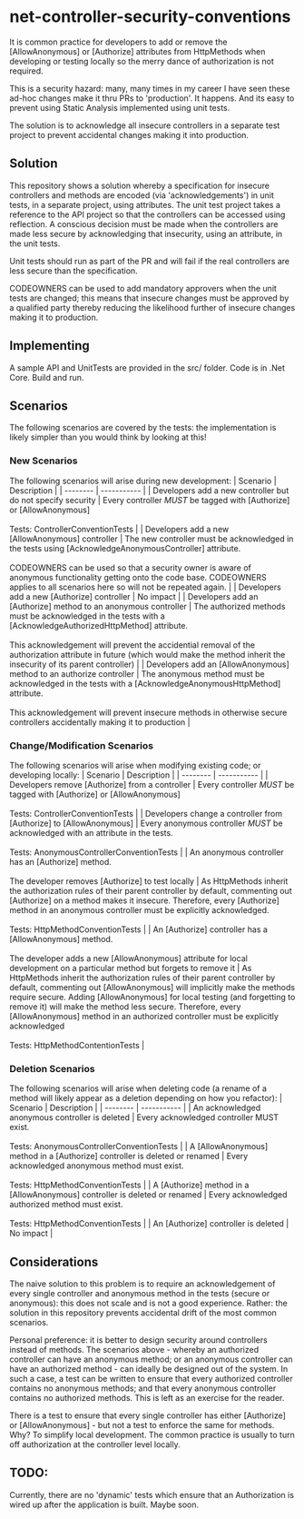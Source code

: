 # net-controller-security-conventions
It is common practice for developers to add or remove the [AllowAnonymous] or [Authorize] attributes from HttpMethods when developing or testing locally so the merry dance of authorization is not required. 

This is a security hazard: many, many times in my career I have seen these ad-hoc changes make it thru PRs to 'production'. It happens. And its easy to prevent using Static Analysis implemented using unit tests.

The solution is to acknowledge all insecure controllers in a separate test project to prevent accidental changes making it into production. 

## Solution
This repository shows a solution whereby a specification for insecure controllers and methods are encoded (via 'acknowledgements') in unit tests, in a separate project, using attributes. The unit test project takes a reference to the API project so that the controllers can be accessed using reflection. A conscious decision must be made when the controllers are made less secure by acknowledging that insecurity, using an attribute, in the unit tests. 

Unit tests should run as part of the PR and will fail if the real controllers are less secure than the specification. 

CODEOWNERS can be used to add mandatory approvers when the unit tests are changed; this means that insecure changes must be approved by a qualified party thereby reducing the likelihood further of insecure changes making it to production. 

## Implementing
A sample API and UnitTests are provided in the src/ folder. Code is in .Net Core. Build and run. 

## Scenarios
The following scenarios are covered by the tests: the implementation is likely simpler than you would think by looking at this!

### New Scenarios
The following scenarios will arise during new development:
| Scenario | Description | 
| -------- | ----------- |
| Developers add a new controller but do not specify security | Every controller *MUST* be tagged with [Authorize] or [AllowAnonymous]<br><br>Tests: ControllerConventionTests |
| Developers add a new [AllowAnonymous] controller | The new controller must be acknowledged in the tests using [AcknowledgeAnonymousController] attribute. <br><br>CODEOWNERS can be used so that a security owner is aware of anonymous functionality getting onto the code base. CODEOWNERS applies to all scenarios here so will not be repeated again. |
| Developers add a new [Authorize] controller | No impact | 
| Developers add an [Authorize] method to an anonymous controller | The authorized methods must be acknowledged in the tests with a [AcknowledgeAuthorizedHttpMethod] attribute. <br><br>This acknowledgement will prevent the accidential removal of the authorization attribute in future (which would make the method inherit the insecurity of its parent controller) |
| Developers add an [AllowAnonymous] method to an authorize controller | The anonymous method must be acknowledged in the tests with a [AcknowledgeAnonymousHttpMethod] attribute. <br><br>This acknowledgement will prevent insecure methods in otherwise secure controllers accidentally making it to production |

### Change/Modification Scenarios
The following scenarios will arise when modifying existing code; or developing locally:
| Scenario | Description | 
| -------- | ----------- |
| Developers remove [Authorize] from a controller | Every controller *MUST* be tagged with [Authorize] or [AllowAnonymous]<br><br>Tests: ControllerConventionTests |
| Developers change a controller from [Authorize] to [AllowAnonymous] | Every anonymous controller *MUST* be acknowledged with an attribute in the tests. <br><br>Tests: AnonymousControllerConventionTests |
| An anonymous controller has an [Authorize] method. <br><br>The developer removes [Authorize] to test locally | As HttpMethods inherit the authorization rules of their parent controller by default, commenting out [Authorize] on a method makes it insecure. Therefore, every [Authorize] method in an anonymous controller must be explicitly acknowledged. <br><br>Tests: HttpMethodConventionTests |
| An [Authorize] controller has a [AllowAnonymous] method. <br><br>The developer adds a new [AllowAnonymous] attribute for local development on a particular method but forgets to remove it | As HttpMethods inherit the authorization rules of their parent controller by default, commenting out [AllowAnonymous] will implicitly make the methods require secure. Adding [AllowAnonymous] for local testing (and forgetting to remove it) will make the method less secure. Therefore, every [AllowAnonymous] method in an authorized controller must be explicitly acknowledged <br><br>Tests: HttpMethodContentionTests |

### Deletion Scenarios
The following scenarios will arise when deleting code (a rename of a method will likely appear as a deletion depending on how you refactor):
| Scenario | Description | 
| -------- | ----------- |
| An acknowledged anonymous controller is deleted | Every acknowledged controller MUST exist. <br><br>Tests: AnonymousControllerConventionTests |
| A [AllowAnonymous] method in a [Authorize] controller is deleted or renamed | Every acknowledged anonymous method must exist. <br><br>Tests: HttpMethodConventionTests |
| A [Authorize] method in a [AllowAnonymous] controller is deleted or renamed | Every acknowledged authorized method must exist. <br><br>Tests: HttpMethodConventionTests |
| An [Authorize] controller is deleted | No impact |

## Considerations
The naive solution to this problem is to require an acknowledgement of every single controller and anonymous method in the tests (secure or anonymous): this does not scale and is not a good experience. Rather: the solution in this repository prevents accidental drift of the most common scenarios. 

Personal preference: it is better to design security around controllers instead of methods. The scenarios above - whereby an authorized controller can have an anonymous method; or an anonymous controller can have an authorized method - can ideally be designed out of the system. In such a case, a test can be written to ensure that every authorized controller contains no anonymous methods; and that every anonymous controller contains no authorized methods. This is left as an exercise for the reader. 

There is a test to ensure that every single controller has either [Authorize] or [AllowAnonymous] - but not a test to enforce the same for methods. Why? To simplify local development. The common practice is usually to turn off authorization at the controller level locally.

## TODO:
Currently, there are no 'dynamic' tests which ensure that an Authorization is wired up after the application is built. Maybe soon. 
